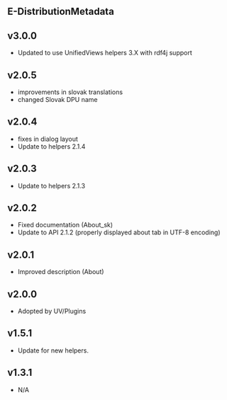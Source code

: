 E-DistributionMetadata
----------

v3.0.0
---
* Updated to use UnifiedViews helpers 3.X with rdf4j support

v2.0.5
---
* improvements in slovak translations
* changed Slovak DPU name

v2.0.4
---
* fixes in dialog layout
* Update to helpers 2.1.4

v2.0.3
---
* Update to helpers 2.1.3

v2.0.2
---
* Fixed documentation (About_sk)
* Update to API 2.1.2 (properly displayed about tab in UTF-8 encoding)

v2.0.1
---
* Improved description (About)

v2.0.0
---
* Adopted by UV/Plugins

v1.5.1
---
* Update for new helpers.

v1.3.1
---
* N/A
